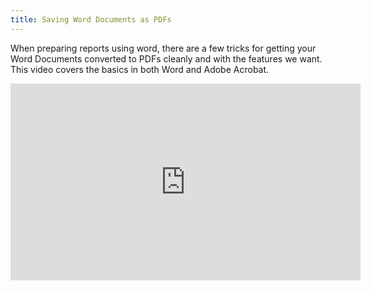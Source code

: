 ```yaml
---
title: Saving Word Documents as PDFs
---
```




When preparing reports using word, there are a few tricks for getting your Word Documents converted to PDFs cleanly and with the features we want. This video covers the basics in both Word and Adobe Acrobat.

<iframe width="560" height="315" src="https://www.youtube.com/embed/hDN5JgWXmRY" frameborder="0" allowfullscreen></iframe>

